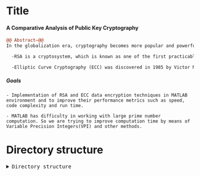 # Title
#### A Comparative Analysis of Public Key Cryptography

```diff
@@ Abstract—@@
In the globalization era, cryptography becomes more popular and powerful; in fact it is very important in many areas (i.e. mathematics, computer science, networks, etc). Cryptography is one of the main constituent of computer security. To meet a user's needs cryptographic algorithm needs to be selected on the basis of attributes like security and performance. Cryptography is one such way to make sure that confidentiality, authentication, integrity, availability and identification of user data can be maintained as well as security and privacy of data can be provided to the user. Encryption is the process of converting normal data or plaintext to something incomprehensible or cipher-text by applying mathematical transformations or formulae. These mathematical transformations or formulae used for encryption processes are called algorithms. Cryptography systems can be broadly classified into two categories: Symmetric encryption algorithms and Asymmetric encryption algorithms RSA and ECC are asymmetric key cryptographic algorithms. This presentation provides an overview and comparison between the RSA cryptosystem and elliptic curve cryptography, which both focus on sending and receiving messages. RSA is the most popular public-key cryptosystem today but long- term trends such as the proliferation of smaller, simpler devices and increasing security needs will make continued reliance on RSA more challenging over time. Hence Elliptic Curve Cryptography (ECC) is a suitable alternative. Here, the algorithms studied and compared are RSA and ECC. The RSA Cryptosystem and elliptic curve cryptography theories are quite similar but elliptic curve cryptography is more complicated.

  -RSA is a cryptosystem, which is known as one of the first practicable public-key cryptosystems and is widely used for secure data transmission. In such a cryptosystem, the encryption key is public and differs from the decryption key which is kept secret. In RSA, this asymmetry is based on the practical difficulty of factoring the product of two large prime numbers, i.e. on the factoring problem. RSA stands for Ron Rivest, Adi Shamir and Leonard Adleman, who first publicly described the algorithm in 1977.

  -Elliptic Curve Cryptography (ECC) was discovered in 1985 by Victor Miller (IBM) and Neil Koblitz as an alternative mechanism for implementing public-key cryptography. Public-key algorithms create a mechanism for sharing keys among large numbers of participants or entities in a complex information system. ECC is based on discrete logarithms that are much more difficult to challenge at equivalent key lengths. The security of a public key system using elliptic curves is based on difficulty of computing discrete algorithms in the group of points on an elliptic curve defined over a finite field. Elliptic curve equation over a finite field Fp is y2 =( x3 + ax + b) mod P Here, y, x, a and b are all within Fp, and p is a integers modulo p. a and b is the coefficients which determine what points will be on the curve. Curve coefficients have to fulfill one condition that is: 4a3 + 27b2 ≠ 0 This condition guarantees that the curve will not contain any singularities.
```
##### Goals

    - Implementation of RSA and ECC data encryption techniques in MATLAB environment and to improve their performance metrics such as speed, code complexity and run time.

    - MATLAB has difficulty in working with large prime number computation. So we are trying to improve computation time by means of  Variable Precision Integers(VPI) and other methods.


# Directory structure

<details><summary><tt> Directory structure </tt></summary>
<p>

- .
   - [README.md](README.md)
   - __bibliography__
     - [1. William Stallings\-Cryptography and Network Security\- Principles and Practice (6th Edition)\-Pearson (2014).pdf](bibliography/1.%20William%20Stallings-Cryptography%20and%20Network%20Security-%20Principles%20and%20Practice%20(6th%20Edition)-Pearson%20(2014).pdf)
     - [ECC point encryption function.pdf](bibliography/ECC%20point%20encryption%20function.pdf)
     - [ECDLP.pdf](bibliography/ECDLP.pdf)
     - [Elliptic Curve Cryptography\- an implementation guide.pdf](bibliography/Elliptic%20Curve%20Cryptography-%20an%20implementation%20guide.pdf)
     - __Newer_Aims__
       - [05931464.pdf](bibliography/Newer_Aims/05931464.pdf)
       - [07335349.pdf](bibliography/Newer_Aims/07335349.pdf)
       - [07401749.pdf](bibliography/Newer_Aims/07401749.pdf)
       - [10.1007\_2F3\-540\-44499\-8\_1.pdf](bibliography/Newer_Aims/10.1007_2F3-540-44499-8_1.pdf)
   - [convolution\_presentation.pptx](convolution_presentation.pptx)
   - __ecc__
     - [ECADP.m](ecc/ECADP.m)
     - [ECC.m](ecc/ECC.m)
     - [PC.m](ecc/PC.m)
     - [SUCDOB.m](ecc/SUCDOB.m)
     - [ascii2message.m](ecc/ascii2message.m)
     - [check.m](ecc/check.m)
     - [decrypt.m](ecc/decrypt.m)
     - [encrypt.m](ecc/encrypt.m)
     - [inve.m](ecc/inve.m)
     - [main.m](ecc/main.m)
   - __prize\_ceremony\_pic__
     - [IMG\-20180307\-WA0017.jpg](prize_ceremony_pic/IMG-20180307-WA0017.jpg)
     - [IMG\-20180307\-WA0018.jpg](prize_ceremony_pic/IMG-20180307-WA0018.jpg)
     - [IMG\-20180307\-WA0019.jpg](prize_ceremony_pic/IMG-20180307-WA0019.jpg)
     - [IMG\-20180307\-WA0020.jpg](prize_ceremony_pic/IMG-20180307-WA0020.jpg)
     - [IMG\-20180307\-WA0021.jpg](prize_ceremony_pic/IMG-20180307-WA0021.jpg)
     - [WhatsApp Image 2018\-09\-03 at 3.28.30 PM.jpeg](prize_ceremony_pic/WhatsApp%20Image%202018-09-03%20at%203.28.30%20PM.jpeg)
   - __rsa__
     - __RSA__
       - [crypt.m](rsa/RSA/crypt.m)
       - [dec2bin.m](rsa/RSA/dec2bin.m)
       - [intialize.m](rsa/RSA/intialize.m)
       - [rsa.m](rsa/RSA/rsa.m)
     - [license.txt](rsa/license.txt)
   - __vpi__
     - __VariablePrecisionIntegers__
       - __@vpi__
         - [Edigits.mat](vpi/VariablePrecisionIntegers/@vpi/Edigits.mat)
         - [\_primeslist\_.mat](vpi/VariablePrecisionIntegers/@vpi/_primeslist_.mat)
         - [abs.m](vpi/VariablePrecisionIntegers/@vpi/abs.m)
         - [ceil.m](vpi/VariablePrecisionIntegers/@vpi/ceil.m)
         - [comparemagnitudes.m](vpi/VariablePrecisionIntegers/@vpi/comparemagnitudes.m)
         - [conv.m](vpi/VariablePrecisionIntegers/@vpi/conv.m)
         - [cumprod.m](vpi/VariablePrecisionIntegers/@vpi/cumprod.m)
         - [cumsum.m](vpi/VariablePrecisionIntegers/@vpi/cumsum.m)
         - [digits.m](vpi/VariablePrecisionIntegers/@vpi/digits.m)
         - [disp.m](vpi/VariablePrecisionIntegers/@vpi/disp.m)
         - [display.m](vpi/VariablePrecisionIntegers/@vpi/display.m)
         - [double.m](vpi/VariablePrecisionIntegers/@vpi/double.m)
         - [eq.m](vpi/VariablePrecisionIntegers/@vpi/eq.m)
         - [exp.m](vpi/VariablePrecisionIntegers/@vpi/exp.m)
         - [factor.m](vpi/VariablePrecisionIntegers/@vpi/factor.m)
         - [factorial.m](vpi/VariablePrecisionIntegers/@vpi/factorial.m)
         - [find.m](vpi/VariablePrecisionIntegers/@vpi/find.m)
         - [fix.m](vpi/VariablePrecisionIntegers/@vpi/fix.m)
         - [floor.m](vpi/VariablePrecisionIntegers/@vpi/floor.m)
         - [full.m](vpi/VariablePrecisionIntegers/@vpi/full.m)
         - [gcd.m](vpi/VariablePrecisionIntegers/@vpi/gcd.m)
         - [ge.m](vpi/VariablePrecisionIntegers/@vpi/ge.m)
         - [gt.m](vpi/VariablePrecisionIntegers/@vpi/gt.m)
         - [isequal.m](vpi/VariablePrecisionIntegers/@vpi/isequal.m)
         - [iseven.m](vpi/VariablePrecisionIntegers/@vpi/iseven.m)
         - [isfinite.m](vpi/VariablePrecisionIntegers/@vpi/isfinite.m)
         - [isinf.m](vpi/VariablePrecisionIntegers/@vpi/isinf.m)
         - [isnan.m](vpi/VariablePrecisionIntegers/@vpi/isnan.m)
         - [isnumeric.m](vpi/VariablePrecisionIntegers/@vpi/isnumeric.m)
         - [isprime.m](vpi/VariablePrecisionIntegers/@vpi/isprime.m)
         - [isunit.m](vpi/VariablePrecisionIntegers/@vpi/isunit.m)
         - [iszero.m](vpi/VariablePrecisionIntegers/@vpi/iszero.m)
         - [lcm.m](vpi/VariablePrecisionIntegers/@vpi/lcm.m)
         - [le.m](vpi/VariablePrecisionIntegers/@vpi/le.m)
         - [leadingdigit.m](vpi/VariablePrecisionIntegers/@vpi/leadingdigit.m)
         - [log.m](vpi/VariablePrecisionIntegers/@vpi/log.m)
         - [log10.m](vpi/VariablePrecisionIntegers/@vpi/log10.m)
         - [log2.m](vpi/VariablePrecisionIntegers/@vpi/log2.m)
         - [lt.m](vpi/VariablePrecisionIntegers/@vpi/lt.m)
         - [max.m](vpi/VariablePrecisionIntegers/@vpi/max.m)
         - [min.m](vpi/VariablePrecisionIntegers/@vpi/min.m)
         - [minus.m](vpi/VariablePrecisionIntegers/@vpi/minus.m)
         - [mod.m](vpi/VariablePrecisionIntegers/@vpi/mod.m)
         - [mpower.m](vpi/VariablePrecisionIntegers/@vpi/mpower.m)
         - [mrdivide.m](vpi/VariablePrecisionIntegers/@vpi/mrdivide.m)
         - [mtimes.m](vpi/VariablePrecisionIntegers/@vpi/mtimes.m)
         - [nchoosek.m](vpi/VariablePrecisionIntegers/@vpi/nchoosek.m)
         - [ne.m](vpi/VariablePrecisionIntegers/@vpi/ne.m)
         - [nthroot.m](vpi/VariablePrecisionIntegers/@vpi/nthroot.m)
         - [num2str.m](vpi/VariablePrecisionIntegers/@vpi/num2str.m)
         - [order.m](vpi/VariablePrecisionIntegers/@vpi/order.m)
         - [plus.m](vpi/VariablePrecisionIntegers/@vpi/plus.m)
         - [power.m](vpi/VariablePrecisionIntegers/@vpi/power.m)
         - [prod.m](vpi/VariablePrecisionIntegers/@vpi/prod.m)
         - [quotient.m](vpi/VariablePrecisionIntegers/@vpi/quotient.m)
         - [randint.m](vpi/VariablePrecisionIntegers/@vpi/randint.m)
         - [rdivide.m](vpi/VariablePrecisionIntegers/@vpi/rdivide.m)
         - [rem.m](vpi/VariablePrecisionIntegers/@vpi/rem.m)
         - [round.m](vpi/VariablePrecisionIntegers/@vpi/round.m)
         - [shiftdec.m](vpi/VariablePrecisionIntegers/@vpi/shiftdec.m)
         - [sign.m](vpi/VariablePrecisionIntegers/@vpi/sign.m)
         - [single.m](vpi/VariablePrecisionIntegers/@vpi/single.m)
         - [sort.m](vpi/VariablePrecisionIntegers/@vpi/sort.m)
         - [sortrows.m](vpi/VariablePrecisionIntegers/@vpi/sortrows.m)
         - [sqrt.m](vpi/VariablePrecisionIntegers/@vpi/sqrt.m)
         - [sum.m](vpi/VariablePrecisionIntegers/@vpi/sum.m)
         - [times.m](vpi/VariablePrecisionIntegers/@vpi/times.m)
         - [trailingdigit.m](vpi/VariablePrecisionIntegers/@vpi/trailingdigit.m)
         - [uminus.m](vpi/VariablePrecisionIntegers/@vpi/uminus.m)
         - [unique.m](vpi/VariablePrecisionIntegers/@vpi/unique.m)
         - [uplus.m](vpi/VariablePrecisionIntegers/@vpi/uplus.m)
         - [vpi.m](vpi/VariablePrecisionIntegers/@vpi/vpi.m)
         - [vpi2base.m](vpi/VariablePrecisionIntegers/@vpi/vpi2base.m)
         - [vpi2bin.m](vpi/VariablePrecisionIntegers/@vpi/vpi2bin.m)
         - [vpi2english.m](vpi/VariablePrecisionIntegers/@vpi/vpi2english.m)
       - [ReadAboutVPI.rtf](vpi/VariablePrecisionIntegers/ReadAboutVPI.rtf)
       - [Untitled2.m](vpi/VariablePrecisionIntegers/Untitled2.m)
       - [base2vpi.m](vpi/VariablePrecisionIntegers/base2vpi.m)
       - [bin2vpi.m](vpi/VariablePrecisionIntegers/bin2vpi.m)
       - [binomfactors.m](vpi/VariablePrecisionIntegers/binomfactors.m)
       - [catdigits.m](vpi/VariablePrecisionIntegers/catdigits.m)
       - [createPrimesList.m](vpi/VariablePrecisionIntegers/createPrimesList.m)
       - [demo\_vpi.m](vpi/VariablePrecisionIntegers/demo_vpi.m)
       - [factorialfactors.m](vpi/VariablePrecisionIntegers/factorialfactors.m)
       - [fibonacci.m](vpi/VariablePrecisionIntegers/fibonacci.m)
       - [getprimeslist.m](vpi/VariablePrecisionIntegers/getprimeslist.m)
       - __html__
         - [demo\_vpi.html](vpi/VariablePrecisionIntegers/html/demo_vpi.html)
         - [demo\_vpi.png](vpi/VariablePrecisionIntegers/html/demo_vpi.png)
         - [demo\_vpi\_01.png](vpi/VariablePrecisionIntegers/html/demo_vpi_01.png)
         - [demo\_vpi\_02.png](vpi/VariablePrecisionIntegers/html/demo_vpi_02.png)
         - [demo\_vpi\_03.png](vpi/VariablePrecisionIntegers/html/demo_vpi_03.png)
         - [demo\_vpi\_04.png](vpi/VariablePrecisionIntegers/html/demo_vpi_04.png)
         - [demo\_vpi\_05.png](vpi/VariablePrecisionIntegers/html/demo_vpi_05.png)
         - [demo\_vpi\_06.png](vpi/VariablePrecisionIntegers/html/demo_vpi_06.png)
       - [ispalindrome.m](vpi/VariablePrecisionIntegers/ispalindrome.m)
       - [iszero.m](vpi/VariablePrecisionIntegers/iszero.m)
       - [legendresymbol.m](vpi/VariablePrecisionIntegers/legendresymbol.m)
       - [license.txt](vpi/VariablePrecisionIntegers/license.txt)
       - [lineardiophantine.m](vpi/VariablePrecisionIntegers/lineardiophantine.m)
       - [mersenne.m](vpi/VariablePrecisionIntegers/mersenne.m)
       - [minv.m](vpi/VariablePrecisionIntegers/minv.m)
       - [modfibonacci.m](vpi/VariablePrecisionIntegers/modfibonacci.m)
       - [modrank.m](vpi/VariablePrecisionIntegers/modrank.m)
       - [modroot.m](vpi/VariablePrecisionIntegers/modroot.m)
       - [modsolve.m](vpi/VariablePrecisionIntegers/modsolve.m)
       - [nextPrime.m](vpi/VariablePrecisionIntegers/nextPrime.m)
       - [numberOfPartitions.m](vpi/VariablePrecisionIntegers/numberOfPartitions.m)
       - [powermod.m](vpi/VariablePrecisionIntegers/powermod.m)
       - [quadraticresidues.m](vpi/VariablePrecisionIntegers/quadraticresidues.m)
       - [quotient.m](vpi/VariablePrecisionIntegers/quotient.m)
       - [subfactorial.m](vpi/VariablePrecisionIntegers/subfactorial.m)
       - [totient.m](vpi/VariablePrecisionIntegers/totient.m)


</p>
</details>


